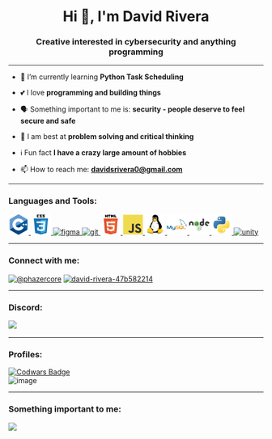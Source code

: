 <h1 align="center">Hi 👋, I'm David Rivera</h1>
<h3 align="center">Creative interested in cybersecurity and anything programming</h3>
<hr>

- 🌱 I’m currently learning **Python Task Scheduling**

- 💕 I love **programming and building things**

- 🗣️ Something important to me is: **security - people deserve to feel secure and safe**

- 💪 I am best at **problem solving and critical thinking**

- ℹ️ Fun fact **I have a crazy large amount of hobbies**

- 📫 How to reach me: **davidsrivera0@gmail.com**

<hr>
<h3 align="left">Languages and Tools:</h3>
<p align="left"> <a href="https://www.w3schools.com/cpp/" target="_blank" rel="noreferrer"> <img src="https://raw.githubusercontent.com/devicons/devicon/master/icons/cplusplus/cplusplus-original.svg" alt="cplusplus" width="40" height="40"/> </a> <a href="https://www.w3schools.com/css/" target="_blank" rel="noreferrer"> <img src="https://raw.githubusercontent.com/devicons/devicon/master/icons/css3/css3-original-wordmark.svg" alt="css3" width="40" height="40"/> </a> <a href="https://www.figma.com/" target="_blank" rel="noreferrer"> <img src="https://www.vectorlogo.zone/logos/figma/figma-icon.svg" alt="figma" width="40" height="40"/> </a> <a href="https://git-scm.com/" target="_blank" rel="noreferrer"> <img src="https://www.vectorlogo.zone/logos/git-scm/git-scm-icon.svg" alt="git" width="40" height="40"/> </a> <a href="https://www.w3.org/html/" target="_blank" rel="noreferrer"> <img src="https://raw.githubusercontent.com/devicons/devicon/master/icons/html5/html5-original-wordmark.svg" alt="html5" width="40" height="40"/> </a> <a href="https://developer.mozilla.org/en-US/docs/Web/JavaScript" target="_blank" rel="noreferrer"> <img src="https://raw.githubusercontent.com/devicons/devicon/master/icons/javascript/javascript-original.svg" alt="javascript" width="40" height="40"/> </a> <a href="https://www.linux.org/" target="_blank" rel="noreferrer"> <img src="https://raw.githubusercontent.com/devicons/devicon/master/icons/linux/linux-original.svg" alt="linux" width="40" height="40"/> </a> <a href="https://www.mysql.com/" target="_blank" rel="noreferrer"> <img src="https://raw.githubusercontent.com/devicons/devicon/master/icons/mysql/mysql-original-wordmark.svg" alt="mysql" width="40" height="40"/> </a> <a href="https://nodejs.org" target="_blank" rel="noreferrer"> <img src="https://raw.githubusercontent.com/devicons/devicon/master/icons/nodejs/nodejs-original-wordmark.svg" alt="nodejs" width="40" height="40"/> </a> <a href="https://www.python.org" target="_blank" rel="noreferrer"> <img src="https://raw.githubusercontent.com/devicons/devicon/master/icons/python/python-original.svg" alt="python" width="40" height="40"/> </a> <a href="https://unity.com/" target="_blank" rel="noreferrer"> <img src="https://www.vectorlogo.zone/logos/unity3d/unity3d-icon.svg" alt="unity" width="40" height="40"/> </a> </p>
<hr>
<h3 align="left">Connect with me:</h3>
<p align="left">
<a href="https://dev.to/phazercore" target="blank"><img align="center" src="https://raw.githubusercontent.com/rahuldkjain/github-profile-readme-generator/master/src/images/icons/Social/devto.svg" alt="@phazercore" height="30" width="40" /></a>
<a href="https://linkedin.com/in/david-rivera-47b582214" target="blank"><img align="center" src="https://raw.githubusercontent.com/rahuldkjain/github-profile-readme-generator/master/src/images/icons/Social/linked-in-alt.svg" alt="david-rivera-47b582214" height="30" width="40" /></a>

</p>
<hr>
<h3>Discord:</h3>
<p align="left">
      <a href="https://discordapp.com/users/663746281117712425">
            <img src="https://dsc-readme.tsuni.dev/api/user/663746281117712425?width=400">
      </a>
</p>
<hr>
<h3>Profiles:</h3>
<div>
      <a href="https://www.codewars.com/users/PHAZERCORE">
            <img src="https://www.codewars.com/users/PHAZERCORE/badges/large" alt="Codwars Badge">
      </a>
</div>
<img width="426" height="120" alt="image" src="https://github.com/user-attachments/assets/8ff96c99-5690-4377-baab-5217a7a467f7" />
<hr>
<h3>Something important to me: </h3>
<div align="left">
      <a href="https://www.youtube.com/watch?v=qEJ4hkpQW8E">
         <img src="https://img.youtube.com/vi/qEJ4hkpQW8E/0.jpg" style="width:30%;">
      </a>
</div>
